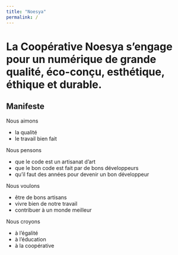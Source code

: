 ```yaml
---
title: "Noesya"
permalink: /
---
```


# La Coopérative Noesya s’engage pour un numérique de grande qualité, éco-conçu, esthétique, éthique et durable.

## Manifeste

Nous aimons
- la qualité
- le travail bien fait

Nous pensons
- que le code est un artisanat d’art
- que le bon code est fait par de bons développeurs
- qu’il faut des années pour devenir un bon développeur

Nous voulons
- être de bons artisans
- vivre bien de notre travail
- contribuer à un monde meilleur

Nous croyons
- à l’égalité
- à l’éducation
- à la coopérative